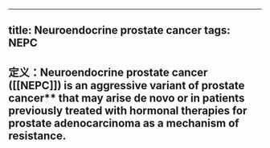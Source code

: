 
---
title: Neuroendocrine prostate cancer
tags: NEPC
---
## 定义：Neuroendocrine prostate cancer ([[NEPC]]) is an aggressive variant of prostate cancer** that may arise de novo or in patients previously treated with hormonal therapies for prostate adenocarcinoma as a mechanism of resistance.
